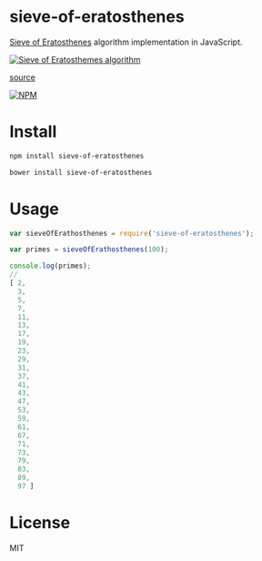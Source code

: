 # sieve-of-eratosthenes

[Sieve of Eratosthenes](http://en.wikipedia.org/wiki/Sieve_of_Eratosthenes) algorithm implementation in JavaScript.

[![Sieve of Eratosthemes algorithm](http://upload.wikimedia.org/wikipedia/commons/b/b9/Sieve_of_Eratosthenes_animation.gif)](http://en.wikipedia.org/wiki/Sieve_of_Eratosthenes)

[source](http://en.wikipedia.org/wiki/Sieve_of_Eratosthenes)

[![NPM](https://nodei.co/npm/sieve-of-eratosthenes.png)](https://nodei.co/npm/sieve-of-eratosthenes)

# Install

```bash
npm install sieve-of-eratosthenes
```

```bash
bower install sieve-of-eratosthenes
```

# Usage

```javascript
var sieveOfErathosthenes = require('sieve-of-eratosthenes');

var primes = sieveOfErathosthenes(100);

console.log(primes);
//
[ 2,
  3,
  5,
  7,
  11,
  13,
  17,
  19,
  23,
  29,
  31,
  37,
  41,
  43,
  47,
  53,
  59,
  61,
  67,
  71,
  73,
  79,
  83,
  89,
  97 ]
```

# License

MIT
